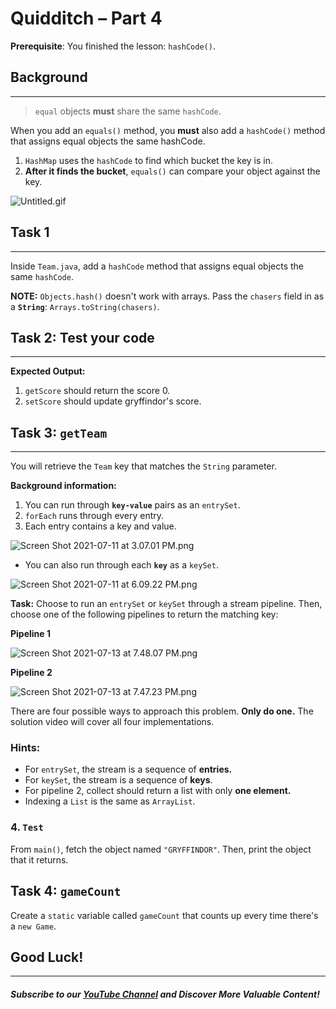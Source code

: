 # Quidditch – Part 4 
**Prerequisite**: You finished the lesson: `hashCode()`.

## Background
---
> `equal` objects **must** share the same `hashCode`.

When you add an `equals()` method, you **must** also add a `hashCode()` method that assigns equal objects the same hashCode.

1. `HashMap` uses the `hashCode` to find which bucket the key is in.
2. **After it finds the bucket**, `equals()` can compare your object against the key.

![Untitled.gif](https://firebasestorage.googleapis.com/v0/b/learnthepart-75aed.appspot.com/o/images%2F547e6d87-a2c7-47c4-bf81-973f771e095a?alt=media&token=4d8a9afc-f604-4795-8ef2-af161a341037)

## **Task 1**
---
Inside `Team.java`, add a `hashCode` method that assigns equal objects the same `hashCode`. 

**NOTE:** `Objects.hash()` doesn't work with arrays. Pass the `chasers` field in as a **`String`**: `Arrays.toString(chasers)`.

## **Task 2: Test your code**
---
**Expected Output:**
1. `getScore` should return the score 0.
2. `setScore` should update gryffindor's score.

## Task 3: `getTeam`
----
You will retrieve the `Team` key that matches the `String` parameter.

**Background information:**
1. You can run through **`key-value`** pairs as an `entrySet`.
2. `forEach` runs through every entry.
3. Each entry contains a key and value.

![Screen Shot 2021-07-11 at 3.07.01 PM.png](https://firebasestorage.googleapis.com/v0/b/learnthepart-75aed.appspot.com/o/images%2F7e3a94ea-45a1-48de-95f5-b8516540922a?alt=media&token=a281c2b0-2f59-4e10-a9f0-97ec68b1ea0e)
- You can also run through each **`key`** as a `keySet`.

![Screen Shot 2021-07-11 at 6.09.22 PM.png](https://firebasestorage.googleapis.com/v0/b/learnthepart-75aed.appspot.com/o/images%2F0814c4c8-94e9-45e1-8be0-366ea572b1ca?alt=media&token=920512af-b963-41d0-a309-a07a3af78028)


**Task:** Choose to run an `entrySet` or `keySet` through a stream pipeline. Then, choose one of the following pipelines to return the matching key:

**Pipeline 1**

![Screen Shot 2021-07-13 at 7.48.07 PM.png](https://firebasestorage.googleapis.com/v0/b/learnthepart-75aed.appspot.com/o/images%2Fa3d96e13-3b59-4317-8fd1-f068aa9444bc?alt=media&token=a98df557-1ea1-4bce-bde7-50cf8f8dc5f5)

**Pipeline 2**

![Screen Shot 2021-07-13 at 7.47.23 PM.png](https://firebasestorage.googleapis.com/v0/b/learnthepart-75aed.appspot.com/o/images%2F022e5df3-b640-4326-9b5c-811381f82d4c?alt=media&token=5c9a3660-361c-4724-bcfd-5902be2a8f63)

There are four possible ways to approach this problem. **Only do one.** The solution video will cover all four implementations.

### **Hints:** 

- For `entrySet`, the stream is a sequence of **entries.**
- For `keySet`, the stream is a sequence of **keys**.
- For pipeline 2, collect should return a list with only **one element.**
- Indexing a `List` is the same as `ArrayList`.


### 4. `Test`

From `main()`, fetch the object named `"GRYFFINDOR"`. Then, print the object that it returns.


## Task 4: `gameCount`

Create a `static` variable called `gameCount` that counts up every time there's a `new Game`.

## Good Luck!
--------
##### Subscribe to our [YouTube Channel](https://www.youtube.com/@RayanSlim087?sub_confirmation=1) and Discover More Valuable Content!
